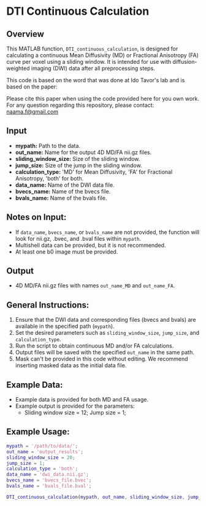 # **DTI Continuous Calculation**

## Overview

This MATLAB function, `DTI_continuous_calculation`, is designed for calculating a continuous Mean Diffusivity (MD) or Fractional Anisotropy (FA) curve per voxel using a sliding window. It is intended for use with diffusion-weighted imaging (DWI) data after all preprocessing steps.

This code is based on the word that was done at Ido Tavor's lab and is based on the paper:

Please cite this paper when using the code provided here for you own work.
For any question regarding this repository, please contact: naama.f@gmail.com

## Input

- **mypath:** Path to the data.
- **out_name:** Name for the output 4D MD/FA nii.gz files.
- **sliding_window_size:** Size of the sliding window.
- **jump_size:** Size of the jump in the sliding window.
- **calculation_type:** 'MD' for Mean Diffusivity, 'FA' for Fractional Anisotropy, 'both' for both.
- **data_name:** Name of the DWI data file.
- **bvecs_name:** Name of the bvecs file.
- **bvals_name:** Name of the bvals file.

## Notes on Input:

- If `data_name`, `bvecs_name`, or `bvals_name` are not provided, the function will look for nii.gz, .bvec, and .bval files within `mypath`.
- Multishell data can be provided, but it is not recommended.
- At least one b0 image must be provided.

## Output

- 4D MD/FA nii.gz files with names `out_name_MD` and `out_name_FA`.

## General Instructions:

1. Ensure that the DWI data and corresponding files (bvecs and bvals) are available in the specified path (`mypath`).
2. Set the desired parameters such as `sliding_window_size`, `jump_size`, and `calculation_type`.
3. Run the script to obtain continuous MD and/or FA calculations.
4. Output files will be saved with the specified `out_name` in the same path.
5. Mask can't be provided in this code without editing. We recommend inserting masked data as the initial data file.

## Example Data:

- Example data is provided for both MD and FA usage.
- Example output is provided for the parameters:
  - Sliding window size = 12; Jump size = 1;


## Example Usage:

```matlab
mypath = '/path/to/data/';
out_name = 'output_results';
sliding_window_size = 20;
jump_size = 1;
calculation_type = 'both';
data_name = 'dwi_data.nii.gz';
bvecs_name = 'bvecs_file.bvec';
bvals_name = 'bvals_file.bval';

DTI_continuous_calculation(mypath, out_name, sliding_window_size, jump_size, calculation_type, data_name, bvecs_name, bvals_name);



